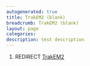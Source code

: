```yaml
---
autogenerated: true
title: TrakEM2 (blank)
breadcrumb: TrakEM2 (blank)
layout: page
categories: 
description: test description
---
```


1.  REDIRECT [TrakEM2](TrakEM2 )
